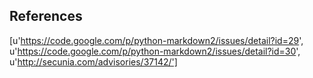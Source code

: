 ## References
[u'https://code.google.com/p/python-markdown2/issues/detail?id=29', u'https://code.google.com/p/python-markdown2/issues/detail?id=30', u'http://secunia.com/advisories/37142/']
